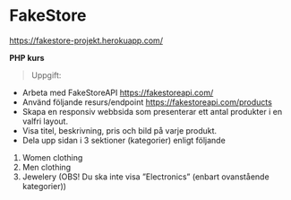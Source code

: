 # FakeStore
https://fakestore-projekt.herokuapp.com/

**PHP kurs**
>Uppgift:
- Arbeta med FakeStoreAPI https://fakestoreapi.com/
- Använd följande resurs/endpoint https://fakestoreapi.com/products
- Skapa en responsiv webbsida som presenterar ett antal produkter i en valfri layout.
- Visa titel, beskrivning, pris och bild på varje produkt.
- Dela upp sidan i 3 sektioner (kategorier) enligt följande 
1. Women clothing
2. Men clothing
3. Jewelery  (OBS! Du ska inte visa ”Electronics” (enbart ovanstående kategorier))
